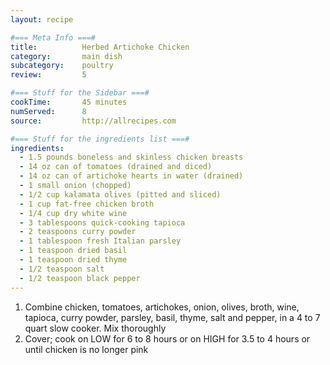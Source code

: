 ```yaml
---
layout: recipe

#=== Meta Info ===#
title: 			Herbed Artichoke Chicken
category:		main dish					
subcategory:	poultry
review:			5

#=== Stuff for the Sidebar ===#
cookTime:		45 minutes
numServed:		8
source:			http://allrecipes.com

#=== Stuff for the ingredients list ===#
ingredients:
  - 1.5 pounds boneless and skinless chicken breasts
  - 14 oz can of tomatoes (drained and diced)
  - 14 oz can of artichoke hearts in water (drained)
  - 1 small onion (chopped)
  - 1/2 cup kalamata olives (pitted and sliced)
  - 1 cup fat-free chicken broth
  - 1/4 cup dry white wine
  - 3 tablespoons quick-cooking tapioca
  - 2 teaspoons curry powder
  - 1 tablespoon fresh Italian parsley
  - 1 teaspoon dried basil
  - 1 teaspoon dried thyme
  - 1/2 teaspoon salt
  - 1/2 teaspoon black pepper
---
```


1. Combine chicken, tomatoes, artichokes, onion, olives, broth, wine, tapioca, curry powder, parsley, basil, thyme, salt and pepper, in a 4 to 7 quart slow cooker. Mix thoroughly
2. Cover; cook on LOW for 6 to 8 hours or on HIGH for 3.5 to 4 hours or until chicken is no longer pink
